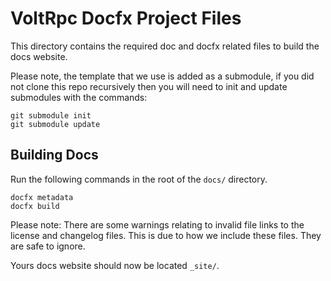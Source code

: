 # VoltRpc Docfx Project Files

This directory contains the required doc and docfx related files to build the docs website.

Please note, the template that we use is added as a submodule, if you did not clone this repo recursively then you will need to init and update submodules with the commands:

```
git submodule init
git submodule update
```

## Building Docs

Run the following commands in the root of the `docs/` directory.

```
docfx metadata
docfx build
```

Please note: There are some warnings relating to invalid file links to the license and changelog files. This is due to how we include these files. They are safe to ignore.

Yours docs website should now be located `_site/`.